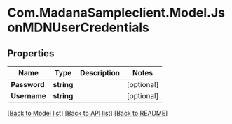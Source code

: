 
# Com.MadanaSampleclient.Model.JsonMDNUserCredentials

## Properties

Name | Type | Description | Notes
------------ | ------------- | ------------- | -------------
**Password** | **string** |  | [optional] 
**Username** | **string** |  | [optional] 

[[Back to Model list]](../README.md#documentation-for-models)
[[Back to API list]](../README.md#documentation-for-api-endpoints)
[[Back to README]](../README.md)

